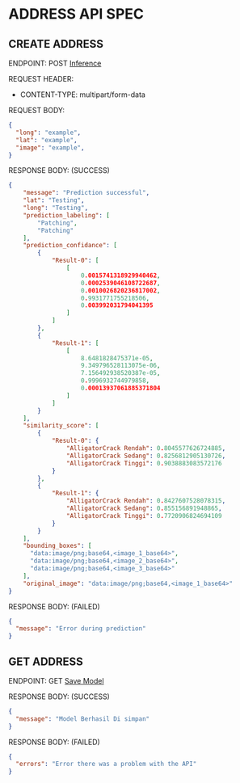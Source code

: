 # ADDRESS API SPEC

## CREATE ADDRESS

ENDPOINT: POST [Inference](http://127.0.0.1:5000/stream)

REQUEST HEADER:

- CONTENT-TYPE: multipart/form-data

REQUEST BODY:

```json
{
  "long": "example",
  "lat": "example",
  "image": "example",
}
```

RESPONSE BODY: (SUCCESS)

```json
{
    "message": "Prediction successful",
    "lat": "Testing",
    "long": "Testing",
    "prediction_labeling": [
        "Patching",
        "Patching"
    ],
    "prediction_confidance": [
        {
            "Result-0": [
                [
                    0.0015741318929940462,
                    0.0002539046108722687,
                    0.0010026820236817002,
                    0.9931771755218506,
                    0.003992031794041395
                ]
            ]
        },
        {
            "Result-1": [
                [
                    8.6481828475371e-05,
                    9.349796528113075e-06,
                    7.156492938520387e-05,
                    0.9996932744979858,
                    0.00013937061885371804
                ]
            ]
        }
    ],
    "similarity_score": [
        {
            "Result-0": {
                "AlligatorCrack Rendah": 0.8045577626724885,
                "AlligatorCrack Sedang": 0.8256812905130726,
                "AlligatorCrack Tinggi": 0.9038883083572176
            }
        },
        {
            "Result-1": {
                "AlligatorCrack Rendah": 0.8427607528078315,
                "AlligatorCrack Sedang": 0.855156891948865,
                "AlligatorCrack Tinggi": 0.7720906824694109
            }
        }
    ],
    "bounding_boxes": [
      "data:image/png;base64,<image_1_base64>",
      "data:image/png;base64,<image_2_base64>",
      "data:image/png;base64,<image_3_base64>"
    ],
    "original_image": "data:image/png;base64,<image_1_base64>"
}
```

RESPONSE BODY: (FAILED)

```json
{
  "message": "Error during prediction"
}
```

## GET ADDRESS

ENDPOINT: GET [Save Model](http://127.0.0.1:5000/save_model)

RESPONSE BODY: (SUCCESS)

```json
{
  "message": "Model Berhasil Di simpan"
}
```

RESPONSE BODY: (FAILED)

```json
{
  "errors": "Error there was a problem with the API"
}
```